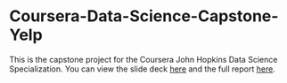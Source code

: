 # Coursera-Data-Science-Capstone-Yelp
This is the capstone project for the Coursera John Hopkins Data Science Specialization.
You can view the slide deck <a href="http://rpubs.com/SloughJE/Capstone_Data_Science_Specialization" target = "_blank">here</a> and the full report <a href="https://statsbyslough.files.wordpress.com/2015/11/projectreport.pdf" target = "_blank">here</a>.
